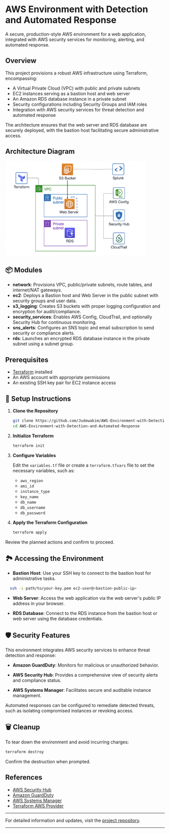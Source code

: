 # AWS Environment with Detection and Automated Response

A secure, production-style AWS environment for a web application, integrated with AWS security services for monitoring, alerting, and automated response.

## Overview

This project provisions a robust AWS infrastructure using Terraform, encompassing:

* A Virtual Private Cloud (VPC) with public and private subnets
* EC2 instances serving as a bastion host and web server
* An Amazon RDS database instance in a private subnet
* Security configurations including Security Groups and IAM roles
* Integration with AWS security services for threat detection and automated response

The architecture ensures that the web server and RDS database are securely deployed, with the bastion host facilitating secure administrative access.

## Architecture Diagram

![Network Architecture](networkDiagram.png)

## 📦 Modules

* **network**: Provisions VPC, public/private subnets, route tables, and internet/NAT gateways.
* **ec2**: Deploys a Bastion host and Web Server in the public subnet with security groups and user data.
* **s3_logging**: Creates S3 buckets with proper logging configuration and encryption for audit/compliance.
* **security_services**: Enables AWS Config, CloudTrail, and optionally Security Hub for continuous monitoring.
* **sns_alerts**:	Configures an SNS topic and email subscription to send security or compliance alerts.
* **rds**: Launches an encrypted RDS database instance in the private subnet using a subnet group.

## Prerequisites

* [Terraform](https://www.terraform.io/downloads.html) installed
* An AWS account with appropriate permissions
* An existing SSH key pair for EC2 instance access

## 📝 Setup Instructions

1. **Clone the Repository**

   ```bash
   git clone https://github.com/Judewakim/AWS-Environment-with-Detection-and-Automated-Response.git
   cd AWS-Environment-with-Detection-and-Automated-Response
   ```



2. **Initialize Terraform**

   ```bash
   terraform init
   ```



3. **Configure Variables**

   Edit the `variables.tf` file or create a `terraform.tfvars` file to set the necessary variables, such as:

   * `aws_region`
   * `ami_id`
   * `instance_type`
   * `key_name`
   * `db_name`
   * `db_username`
   * `db_password`

4. **Apply the Terraform Configuration**

   ```bash
   terraform apply
   ```



Review the planned actions and confirm to proceed.

## 🏞️ Accessing the Environment

* **Bastion Host**: Use your SSH key to connect to the bastion host for administrative tasks.

```bash
  ssh -i path/to/your-key.pem ec2-user@<bastion-public-ip>
```



* **Web Server**: Access the web application via the web server's public IP address in your browser.

* **RDS Database**: Connect to the RDS instance from the bastion host or web server using the database credentials.

## 🛡️ Security Features

This environment integrates AWS security services to enhance threat detection and response:

* **Amazon GuardDuty**: Monitors for malicious or unauthorized behavior.

* **AWS Security Hub**: Provides a comprehensive view of security alerts and compliance status.

* **AWS Systems Manager**: Facilitates secure and auditable instance management.

Automated responses can be configured to remediate detected threats, such as isolating compromised instances or revoking access.

## 🗑️ Cleanup

To tear down the environment and avoid incurring charges:

```bash
terraform destroy
```



Confirm the destruction when prompted.

## References

* [AWS Security Hub](https://aws.amazon.com/security-hub/)
* [Amazon GuardDuty](https://aws.amazon.com/guardduty/)
* [AWS Systems Manager](https://aws.amazon.com/systems-manager/)
* [Terraform AWS Provider](https://registry.terraform.io/providers/hashicorp/aws/latest/docs)

---

For detailed information and updates, visit the [project repository](https://github.com/Judewakim/AWS-Environment-with-Detection-and-Automated-Response).

---

[1]: https://github.com/aws-solutions/automated-security-response-on-aws?utm_source=chatgpt.com "aws-solutions/automated-security-response-on-aws - GitHub"
[2]: https://github.com/adanalvarez/AWSIncidentResponseAutomations?utm_source=chatgpt.com "Easy to deploy automations for incident response in AWS - GitHub"
[3]: https://github.com/aws-samples/automated-ec2-isolation-for-incident-response/blob/main/README.md?utm_source=chatgpt.com "automated-ec2-isolation-for-incident-response/README.md at main"
[4]: https://aws.amazon.com/products/security/detection-and-response/?utm_source=chatgpt.com "Detection and Response on AWS - Amazon Web Services"
